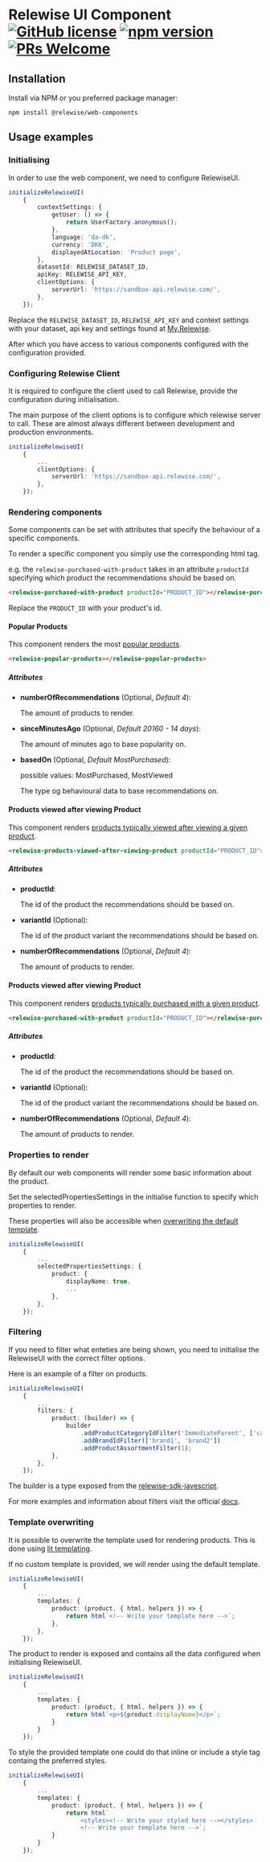 # Relewise UI Component [![GitHub license](https://img.shields.io/badge/license-MIT-blue.svg)](./LICENSE) [![npm version](https://badge.fury.io/js/@relewise%2Fweb-components.svg)](https://badge.fury.io/js/@relewise%2Fweb-components) [![PRs Welcome](https://img.shields.io/badge/PRs-welcome-brightgreen.svg)](https://github.com/Relewise/relewise-ui-components/pulls)

## Installation 

Install via NPM or you preferred package manager: 

```W
npm install @relewise/web-components
```

## Usage examples

### Initialising
In order to use the web component, we need to configure RelewiseUI.
```ts
initializeRelewiseUI(
    {
        contextSettings: {
            getUser: () => {
                return UserFactory.anonymous();
            },
            language: 'da-dk',
            currency: 'DKK',
            displayedAtLocation: 'Product page',
        },
        datasetId: RELEWISE_DATASET_ID,
        apiKey: RELEWISE_API_KEY,
        clientOptions: {
            serverUrl: 'https://sandbox-api.relewise.com/',
        },
    });
```

Replace the `RELEWISE_DATASET_ID`, `RELEWISE_API_KEY` and context settings with your dataset, api key and settings found at [My.Relewise](https://my.relewise.com/developer-settings). 

After which you have access to various components configured with the configuration provided.

### Configuring Relewise Client
It is required to configure the client used to call Relewise, provide the configuration during initialisation.

The main purpose of the client options is to configure which relewise server to call. These are almost always different between development and production environments.
```ts
initializeRelewiseUI(
    {
        ...
        clientOptions: {
            serverUrl: 'https://sandbox-api.relewise.com/',
        },
    });
```

### Rendering components

Some components can be set with attributes that specify the behaviour of a specific components.

To render a specific component you simply use the corresponding html tag.

e.g. the `relewise-purchased-with-product` takes in an attribute `productId` specifying which product the recommendations should be based on. 
```html
<relewise-purchased-with-product productId="PRODUCT_ID"></relewise-purchased-with-product>
```
Replace the `PRODUCT_ID` with your product's id.

#### Popular Products
This component renders the most [popular products](https://docs.relewise.com/docs/recommendations/recommendation-types.html#popular-products).

```html
<relewise-popular-products></relewise-popular-products>
```
##### Attributes
- **numberOfRecommendations** (Optional, *Default 4*): 
    
    The amount of products to render.

- **sinceMinutesAgo** (Optional, *Default 20160 - 14 days*):
    
    The amount of minutes ago to base popularity on.

- **basedOn** (Optional, *Default MostPurchased*):

    possible values: MostPurchased, MostViewed 

    The type og behavioural data to base recommendations on.

#### Products viewed after viewing Product
This component renders [products typically viewed after viewing a given product](https://docs.relewise.com/docs/recommendations/recommendation-types.html#products-viewed-after-viewing-product).

```html
<relewise-products-viewed-after-viewing-product productId="PRODUCT_ID"></relewise-products-viewed-after-viewing-product>
```
##### Attributes

- **productId**:
    
    The id of the product the recommendations should be based on.

- **variantId** (Optional):
    
    The id of the product variant the recommendations should be based on.

- **numberOfRecommendations** (Optional, *Default 4*): 

    The amount of products to render.

#### Products viewed after viewing Product
This component renders [ products typically purchased with a given product](https://docs.relewise.com/docs/recommendations/recommendation-types.html#purchased-with-product).

```html
<relewise-purchased-with-product productId="PRODUCT_ID"></relewise-purchased-with-product>
```
##### Attributes

- **productId**:
    
    The id of the product the recommendations should be based on.

- **variantId** (Optional):
    
    The id of the product variant the recommendations should be based on.

- **numberOfRecommendations** (Optional, *Default 4*): 

    The amount of products to render.


### Properties to render
By default our web components will render some basic information about the product.

Set the selectedPropertiesSettings in the initialise function to specify which properties to render.

These properties will also be accessible when [overwriting the default template](#template-overwriting). 
```ts
initializeRelewiseUI(
    {
        ...
        selectedPropertiesSettings: {
            product: {
                displayName: true,
                ...
            },
        },
    });
```

### Filtering
If you need to filter what enteties are being shown, you need to initialise the RelewiseUI with the correct filter options.

Here is an example of a filter on products.
```ts
initializeRelewiseUI(
    {
        ...
        filters: {
            product: (builder) => {
                builder
                    .addProductCategoryIdFilter('ImmediateParent', ['category'])
                    .addBrandIdFilter(['brand1', 'brand2'])
                    .addProductAssortmentFilter(1);
            },
        },
    });
```
The builder is a type exposed from the [relewise-sdk-javescript](https://github.com/Relewise/relewise-sdk-javascript).

For more examples and information about filters visit the official [docs](https://docs.relewise.com/).

### Template overwriting
It is possible to overwrite the template used for rendering products. This is done using [lit templating](https://lit.dev/docs/templates/overview/).

If no custom template is provided, we will render using the default template.
```ts
initializeRelewiseUI(
    {
        ...
        templates: {
            product: (product, { html, helpers }) => {
                return html`<!-- Write your template here -->`;
            },
        },
    });
```
The product to render is exposed and contains all the data configured when initialising RelewiseUI.

```ts
initializeRelewiseUI(
    {
        ...
        templates: {
            product: (product, { html, helpers }) => {
                return html`<p>${product.displayName}</p>`;
            }
        }
    });
```
To style the provided template one could do that inline or include a style tag containg the preferred styles.
```ts
initializeRelewiseUI(
    {
        ...
        templates: {
            product: (product, { html, helpers }) => {
                return html`
                    <styles><!-- Write your styled here --></styles>
                    <!-- Write your template here -->`;
            }
        }
    });
```